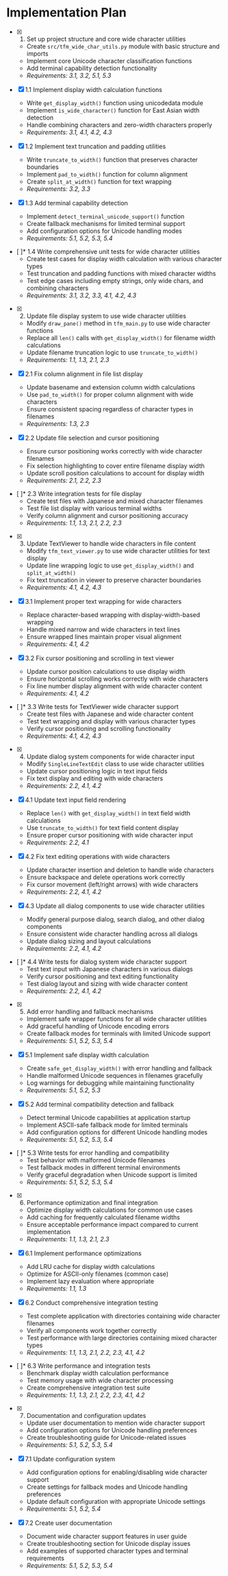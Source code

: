 # Implementation Plan

- [x] 1. Set up project structure and core wide character utilities
  - Create `src/tfm_wide_char_utils.py` module with basic structure and imports
  - Implement core Unicode character classification functions
  - Add terminal capability detection functionality
  - _Requirements: 3.1, 3.2, 5.1, 5.3_

- [x] 1.1 Implement display width calculation functions
  - Write `get_display_width()` function using unicodedata module
  - Implement `is_wide_character()` function for East Asian width detection
  - Handle combining characters and zero-width characters properly
  - _Requirements: 3.1, 4.1, 4.2, 4.3_

- [x] 1.2 Implement text truncation and padding utilities
  - Write `truncate_to_width()` function that preserves character boundaries
  - Implement `pad_to_width()` function for column alignment
  - Create `split_at_width()` function for text wrapping
  - _Requirements: 3.2, 3.3_

- [x] 1.3 Add terminal capability detection
  - Implement `detect_terminal_unicode_support()` function
  - Create fallback mechanisms for limited terminal support
  - Add configuration options for Unicode handling modes
  - _Requirements: 5.1, 5.2, 5.3, 5.4_

- [ ]* 1.4 Write comprehensive unit tests for wide character utilities
  - Create test cases for display width calculation with various character types
  - Test truncation and padding functions with mixed character widths
  - Test edge cases including empty strings, only wide chars, and combining characters
  - _Requirements: 3.1, 3.2, 3.3, 4.1, 4.2, 4.3_

- [x] 2. Update file display system to use wide character utilities
  - Modify `draw_pane()` method in `tfm_main.py` to use wide character functions
  - Replace all `len()` calls with `get_display_width()` for filename width calculations
  - Update filename truncation logic to use `truncate_to_width()`
  - _Requirements: 1.1, 1.3, 2.1, 2.3_

- [x] 2.1 Fix column alignment in file list display
  - Update basename and extension column width calculations
  - Use `pad_to_width()` for proper column alignment with wide characters
  - Ensure consistent spacing regardless of character types in filenames
  - _Requirements: 1.3, 2.3_

- [x] 2.2 Update file selection and cursor positioning
  - Ensure cursor positioning works correctly with wide character filenames
  - Fix selection highlighting to cover entire filename display width
  - Update scroll position calculations to account for display width
  - _Requirements: 2.1, 2.2, 2.3_

- [ ]* 2.3 Write integration tests for file display
  - Create test files with Japanese and mixed character filenames
  - Test file list display with various terminal widths
  - Verify column alignment and cursor positioning accuracy
  - _Requirements: 1.1, 1.3, 2.1, 2.2, 2.3_

- [x] 3. Update TextViewer to handle wide characters in file content
  - Modify `tfm_text_viewer.py` to use wide character utilities for text display
  - Update line wrapping logic to use `get_display_width()` and `split_at_width()`
  - Fix text truncation in viewer to preserve character boundaries
  - _Requirements: 4.1, 4.2, 4.3_

- [x] 3.1 Implement proper text wrapping for wide characters
  - Replace character-based wrapping with display-width-based wrapping
  - Handle mixed narrow and wide characters in text lines
  - Ensure wrapped lines maintain proper visual alignment
  - _Requirements: 4.1, 4.2_

- [x] 3.2 Fix cursor positioning and scrolling in text viewer
  - Update cursor position calculations to use display width
  - Ensure horizontal scrolling works correctly with wide characters
  - Fix line number display alignment with wide character content
  - _Requirements: 4.1, 4.2_

- [ ]* 3.3 Write tests for TextViewer wide character support
  - Create test files with Japanese and wide character content
  - Test text wrapping and display with various character types
  - Verify cursor positioning and scrolling functionality
  - _Requirements: 4.1, 4.2, 4.3_

- [x] 4. Update dialog system components for wide character input
  - Modify `SingleLineTextEdit` class to use wide character utilities
  - Update cursor positioning logic in text input fields
  - Fix text display and editing with wide characters
  - _Requirements: 2.2, 4.1, 4.2_

- [x] 4.1 Update text input field rendering
  - Replace `len()` with `get_display_width()` in text field width calculations
  - Use `truncate_to_width()` for text field content display
  - Ensure proper cursor positioning with wide character input
  - _Requirements: 2.2, 4.1_

- [x] 4.2 Fix text editing operations with wide characters
  - Update character insertion and deletion to handle wide characters
  - Ensure backspace and delete operations work correctly
  - Fix cursor movement (left/right arrows) with wide characters
  - _Requirements: 2.2, 4.1, 4.2_

- [x] 4.3 Update all dialog components to use wide character utilities
  - Modify general purpose dialog, search dialog, and other dialog components
  - Ensure consistent wide character handling across all dialogs
  - Update dialog sizing and layout calculations
  - _Requirements: 2.2, 4.1, 4.2_

- [ ]* 4.4 Write tests for dialog system wide character support
  - Test text input with Japanese characters in various dialogs
  - Verify cursor positioning and text editing functionality
  - Test dialog layout and sizing with wide character content
  - _Requirements: 2.2, 4.1, 4.2_

- [x] 5. Add error handling and fallback mechanisms
  - Implement safe wrapper functions for all wide character utilities
  - Add graceful handling of Unicode encoding errors
  - Create fallback modes for terminals with limited Unicode support
  - _Requirements: 5.1, 5.2, 5.3, 5.4_

- [x] 5.1 Implement safe display width calculation
  - Create `safe_get_display_width()` with error handling and fallback
  - Handle malformed Unicode sequences in filenames gracefully
  - Log warnings for debugging while maintaining functionality
  - _Requirements: 5.1, 5.2, 5.3_

- [x] 5.2 Add terminal compatibility detection and fallback
  - Detect terminal Unicode capabilities at application startup
  - Implement ASCII-safe fallback mode for limited terminals
  - Add configuration options for different Unicode handling modes
  - _Requirements: 5.1, 5.2, 5.3, 5.4_

- [ ]* 5.3 Write tests for error handling and compatibility
  - Test behavior with malformed Unicode filenames
  - Test fallback modes in different terminal environments
  - Verify graceful degradation when Unicode support is limited
  - _Requirements: 5.1, 5.2, 5.3, 5.4_

- [x] 6. Performance optimization and final integration
  - Optimize display width calculations for common use cases
  - Add caching for frequently calculated filename widths
  - Ensure acceptable performance impact compared to current implementation
  - _Requirements: 1.1, 1.3, 2.1, 2.3_

- [x] 6.1 Implement performance optimizations
  - Add LRU cache for display width calculations
  - Optimize for ASCII-only filenames (common case)
  - Implement lazy evaluation where appropriate
  - _Requirements: 1.1, 1.3_

- [x] 6.2 Conduct comprehensive integration testing
  - Test complete application with directories containing wide character filenames
  - Verify all components work together correctly
  - Test performance with large directories containing mixed character types
  - _Requirements: 1.1, 1.3, 2.1, 2.2, 2.3, 4.1, 4.2_

- [ ]* 6.3 Write performance and integration tests
  - Benchmark display width calculation performance
  - Test memory usage with wide character processing
  - Create comprehensive integration test suite
  - _Requirements: 1.1, 1.3, 2.1, 2.2, 2.3, 4.1, 4.2_

- [x] 7. Documentation and configuration updates
  - Update user documentation to mention wide character support
  - Add configuration options for Unicode handling preferences
  - Create troubleshooting guide for Unicode-related issues
  - _Requirements: 5.1, 5.2, 5.3, 5.4_

- [x] 7.1 Update configuration system
  - Add configuration options for enabling/disabling wide character support
  - Create settings for fallback modes and Unicode handling preferences
  - Update default configuration with appropriate Unicode settings
  - _Requirements: 5.1, 5.2, 5.4_

- [x] 7.2 Create user documentation
  - Document wide character support features in user guide
  - Create troubleshooting section for Unicode display issues
  - Add examples of supported character types and terminal requirements
  - _Requirements: 5.1, 5.2, 5.3, 5.4_